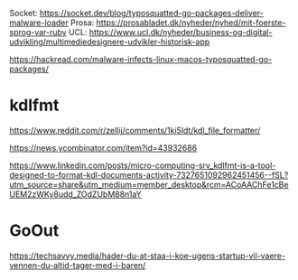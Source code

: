 Socket: https://socket.dev/blog/typosquatted-go-packages-deliver-malware-loader
Prosa: https://prosabladet.dk/nyheder/nyhed/mit-foerste-sprog-var-ruby
UCL: https://www.ucl.dk/nyheder/business-og-digital-udvikling/multimediedesignere-udvikler-historisk-app

https://hackread.com/malware-infects-linux-macos-typosquatted-go-packages/

# kdlfmt

https://www.reddit.com/r/zellij/comments/1ki5ldt/kdl_file_formatter/

https://news.ycombinator.com/item?id=43932686

https://www.linkedin.com/posts/micro-computing-srv_kdlfmt-is-a-tool-designed-to-format-kdl-documents-activity-7327651092962451456--fSL?utm_source=share&utm_medium=member_desktop&rcm=ACoAAChFe1cBeUEM2zWKy8udd_ZOdZUbM88n1aY

# GoOut

https://techsavvy.media/hader-du-at-staa-i-koe-ugens-startup-vil-vaere-vennen-du-altid-tager-med-i-baren/
